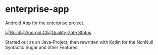# enterprise-app
Android App for the enterprise project.

[![Build](https://github.com/mytlogos/enterprise-app/actions/workflows/build.yml/badge.svg)](https://github.com/mytlogos/enterprise-app/actions/workflows/build.yml)[![Android CI](https://github.com/mytlogos/enterprise-app/actions/workflows/android.yml/badge.svg)](https://github.com/mytlogos/enterprise-app/actions/workflows/android.yml)[![Quality Gate Status](https://sonarcloud.io/api/project_badges/measure?project=mytlogos_enterprise-app&metric=alert_status)](https://sonarcloud.io/dashboard?id=mytlogos_enterprise-app)

Started out as an Java-Project, then rewritten with Kotlin for the NonNull Syntactic Sugar and other Features.
